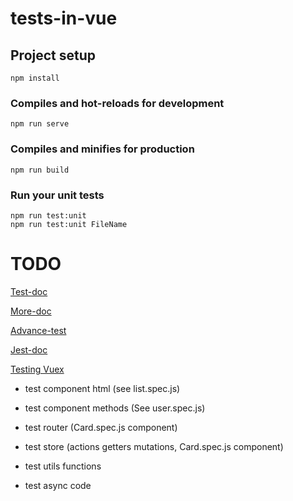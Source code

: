 # tests-in-vue

## Project setup

```
npm install
```

### Compiles and hot-reloads for development

```
npm run serve
```

### Compiles and minifies for production

```
npm run build
```

### Run your unit tests

```
npm run test:unit
npm run test:unit FileName
```

# TODO

[Test-doc](https://vue-test-utils.vuejs.org/api/wrapper/#classes-classname)

[More-doc](https://lmiller1990.github.io/vue-testing-handbook/rendering-a-component.html#two-ways-to-render)

[Advance-test](https://medium.com/3yourmind/testing-vue-components-a-cheat-sheet-299b3b8be88d)

[Jest-doc](https://jestjs.io/docs/en/using-matchers)

[Testing Vuex](https://vuex.vuejs.org/guide/testing.html)

- test component html (see list.spec.js)

- test component methods (See user.spec.js)

- test router (Card.spec.js component)

- test store (actions getters mutations, Card.spec.js component)

- test utils functions

- test async code
